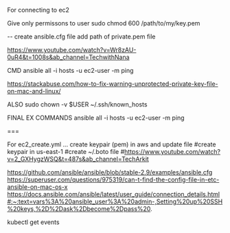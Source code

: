 For connecting to ec2

Give only permissons to user
sudo chmod 600 /path/to/my/key.pem

--
create ansible.cfg file
add path of private.pem file

https://www.youtube.com/watch?v=Wr8zAU-0uR4&t=1008s&ab_channel=TechwithNana

CMD
ansible all -i hosts -u ec2-user -m ping 


https://stackabuse.com/how-to-fix-warning-unprotected-private-key-file-on-mac-and-linux/

ALSO
sudo chown -v $USER ~/.ssh/known_hosts



FINAL EX COMMANDS
ansible all -i hosts -u ec2-user -m ping 

===

For ec2_create.yml ... create keypair (pem) in aws and update file
#create keypair in us-east-1
#create ~/.boto file
#https://www.youtube.com/watch?v=2_GXHygzWSQ&t=487s&ab_channel=TechArkit


https://github.com/ansible/ansible/blob/stable-2.9/examples/ansible.cfg
https://superuser.com/questions/975319/can-t-find-the-config-file-in-etc-ansible-on-mac-os-x
https://docs.ansible.com/ansible/latest/user_guide/connection_details.html#:~:text=vars%3A%20ansible_user%3A%20admin-,Setting%20up%20SSH%20keys,%2D%2Dask%2Dbecome%2Dpass%20.




kubectl get events
